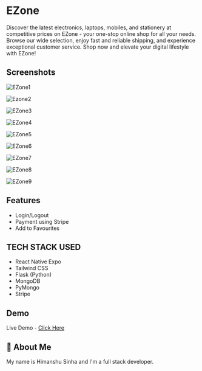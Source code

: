 # EZone

Discover the latest electronics, laptops, mobiles, and stationery at competitive prices on EZone - your one-stop online shop for all your needs. Browse our wide selection, enjoy fast and reliable shipping, and experience exceptional customer service. Shop now and elevate your digital lifestyle with EZone!

## Screenshots

![EZone1](https://github.com/HimanshuS1nha/EZoneApp/assets/97872929/6cb7ea12-98d2-4596-96a3-92f23ff39f8c)

![Ezone2](https://github.com/HimanshuS1nha/EZoneApp/assets/97872929/606dce96-1d7e-420d-b35e-c2fa02581aaa)

![EZone3](https://github.com/HimanshuS1nha/EZoneApp/assets/97872929/40d3b04e-0cdf-4a24-bd1e-1898f9f92b4b)

![EZone4](https://github.com/HimanshuS1nha/EZoneApp/assets/97872929/f797e950-3e88-4642-83eb-590c3338010d)

![EZone5](https://github.com/HimanshuS1nha/EZoneApp/assets/97872929/ef13fada-d125-4a1c-bbe6-46a86031e630)

![EZone6](https://github.com/HimanshuS1nha/EZoneApp/assets/97872929/d0a41d90-1a8f-4a4b-b26c-50904bbd89a8)

![EZone7](https://github.com/HimanshuS1nha/EZoneApp/assets/97872929/5fa62338-8c43-460a-9e8d-49eb93b19713)

![EZone8](https://github.com/HimanshuS1nha/EZoneApp/assets/97872929/4a89a190-6b3b-4d23-b3d1-f9960dea8876)

![EZone9](https://github.com/HimanshuS1nha/EZoneApp/assets/97872929/1cd7d258-a8b5-41c1-9057-7c1f206a4eb7)


## Features

- Login/Logout
- Payment using Stripe
- Add to Favourites

## TECH STACK USED

- React Native Expo
- Tailwind CSS
- Flask (Python)
- MongoDB
- PyMongo
- Stripe

## Demo

Live Demo - [Click Here](https://www.youtube.com/watch?v=KBD-iICixUs)

## 🚀 About Me

My name is Himanshu Sinha and I'm a full stack developer.
